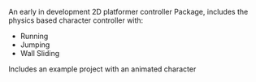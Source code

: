 An early in development 2D platformer controller Package, includes the physics based character controller with:  
- Running  
- Jumping 
- Wall Sliding  

Includes an example project with an animated character
